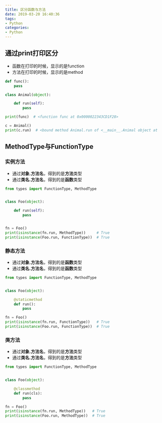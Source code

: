 ```yaml
---
title: 区分函数与方法
date: 2019-03-20 16:40:36
tags:
- Python
categories:
- Python
---
```


## 通过print打印区分

- 函数在打印的时候，显示的是function
- 方法在打印的时候，显示的是method

```python
def func():
    pass

class Animal(object):

    def run(self):
        pass

print(func)  # <function func at 0x0000022343CD1F28>

c = Animal()
print(c.run)  # <bound method Animal.run of <__main__.Animal object at 0x0000022344128400>>
```



## MethodType与FunctionType

### 实例方法

- 通过**对象.方法名**，得到的是**方法**类型
- 通过**类名.方法名**，得到的是**函数**类型

```python
from types import FunctionType, MethodType


class Foo(object):

    def run(self):
        pass


fn = Foo()
print(isinstance(fn.run, MethodType))     # True
print(isinstance(Foo.run, FunctionType))  # True
```



### 静态方法

- 通过**对象.方法名**，得到的是**函数**类型
- 通过**类名.方法名**，得到的是**函数**类型

```python
from types import FunctionType, MethodType


class Foo(object):

    @staticmethod
    def run():
        pass

fn = Foo()
print(isinstance(fn.run, FunctionType))   # True
print(isinstance(Foo.run, FunctionType))  # True
```

 

### 类方法

- 通过**对象.方法名**，得到的是**方法**类型
- 通过**类名.方法名**，得到的是**方法**类型

```python
from types import FunctionType, MethodType


class Foo(object):

    @classmethod
    def run(cls):
        pass

fn = Foo()
print(isinstance(fn.run, MethodType))   # True
print(isinstance(Foo.run, MethodType))  # True
```
